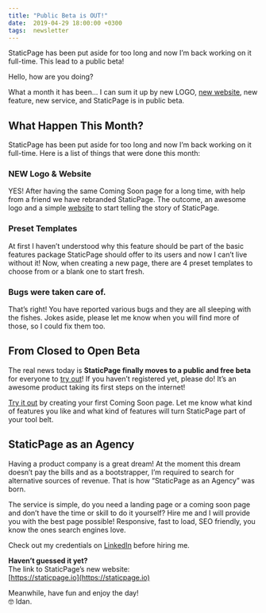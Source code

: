 ```yaml
---
title: "Public Beta is OUT!"
date:  2019-04-29 18:00:00 +0300
tags:  newsletter
---
```


StaticPage has been put aside for too long and now I’m back working on it full-time. This lead to a public beta!

<!--more-->

Hello, how are you doing?

What a month it has been... I can sum it up by new LOGO, [new website](https://staticpage.io), new feature, new service, and StaticPage is in public beta.

## What Happen This Month?
StaticPage has been put aside for too long and now I’m back working on it full-time. Here is a list of things that were done this month:

### NEW Logo & Website
YES! After having the same Coming Soon page for a long time, with help from a friend we have rebranded StaticPage. The outcome, an awesome logo and a simple [website](https://staticpage.io) to start telling the story of StaticPage.

### Preset Templates
At first I haven’t understood why this feature should be part of the basic features package StaticPage should offer to its users and now I can’t live without it! Now, when creating a new page, there are 4 preset templates to choose from or a blank one to start fresh.

### Bugs were taken care of.
That’s right! You have reported various bugs and they are all sleeping with the fishes. Jokes aside, please let me know when you will find more of those, so I could fix them too.

## From Closed to Open Beta
The real news today is **StaticPage finally moves to a public and free beta** for everyone to [try out](https://staticpage.io)! If you haven’t registered yet, please do! It’s an awesome product taking its first steps on the internet!

[Try it out](https://staticpage.io) by creating your first Coming Soon page. Let me know what kind of features you like and what kind of features will turn StaticPage part of your tool belt.

## StaticPage as an Agency
Having a product company is a great dream! At the moment this dream doesn’t pay the bills and as a bootstrapper, I’m required to search for alternative sources of revenue. That is how “StaticPage as an Agency” was born.

The service is simple, do you need a landing page or a coming soon page and don’t have the time or skill to do it yourself? Hire me and I will provide you with the best page possible! Responsive, fast to load, SEO friendly, you know the ones search engines love.

Check out my credentials on [LinkedIn](https://linkedin.com/in/idangoldman) before hiring me.

**Haven’t guessed it yet?**<br>
The link to StaticPage’s new website:<br>
[https://staticpage.io](https://staticpage.io)

Meanwhile, have fun and enjoy the day!<br>
🤓 Idan.
